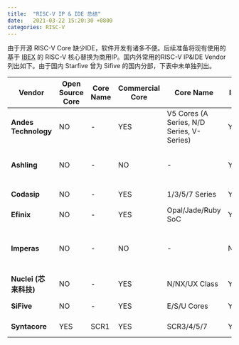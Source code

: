 ```yaml
---
title:  "RISC-V IP & IDE 总结"
date:   2021-03-22 15:20:30 +0800
categories: RISC-V
---
```


由于开源 RISC-V Core 缺少IDE，软件开发有诸多不便。后续准备将现有使用的基于 [IBEX](https://github.com/lowRISC/ibex) 的 RISC-V 核心替换为商用IP。国内外常用的RISC-V IP&IDE Vendor 列出如下。由于国内 Starfive 曾为 Sifive 的国内分部，下表中未单独列出。

| Vendor           | Open Source Core | Core Name | Commercial Core | Core Name                                 | IDE | IDE Name       | IDE Mac Compatible | Custom Instr. | Language | Comp. Location       | Comments                                       | Ref Link                                                |
|------------------|------------------|-----------|-----------------|-------------------------------------------|-----|----------------|--------------------|---------------|----------|----------------------|------------------------------------------------|---------------------------------------------------------|
| **Andes Technology** | NO               | -         | YES             | V5 Cores (A Series, N/D Series, V-Series) | YES | AndeSight      | NO                 | YES           | -        | Hsinchu City, Taiwan |                                                | [AndesTech](http://www.andestech.com/en/risc-v-andes/)               |
| **Ashling**         | NO               | -         | NO              | -                                         | YES | RiscFree       | -                  | NO            | -        | VA, USA              | Multiple 3-rd Party Core Supported             | [Ashling](https://www.ashling.com/ashling-riscv/)                  |
| **Codasip**          | NO               | -         | YES             | 1/3/5/7 Series                            | YES | Codasip Studio | -                  | YES           | -        | Brno, Czech          |                                                | [Codasip](https://codasip.com/products/codasip-risc-v-processors/) |
| **Efinix**           | NO               | -         | YES             | Opal/Jade/Ruby SoC                        | YES | -              | -                  | NO            | -        | CA, USA              | FPGA Company                                   | [Efinix](https://www.efinixinc.com/products-riscv.html)           |
| **Imperas**          | NO               | -         | NO              | -                                         | NO  | -              | -                  | YES           | -        | Oxfordshire U.K.     | Individual Solutions / 3-rd Party IP Supported | [Imperas](https://www.imperas.com/imperas-riscv-solutions)         |
| **Nuclei (芯来科技)**    | NO               | -         | YES             | N/NX/UX Class                             | YES | Nuclei Studio  | NO                 | YES           | -        | Shanghai China       |                                                | [Nuclei](https://www.nucleisys.com/product.php)                   |
| **SiFive**           | NO               | -         | YES             | E/S/U Cores                               | YES | Freedom Studio | YES                | YES           | -        | CA, USA              | From UC Berkeley                               | [SiFive](https://www.sifive.com/risc-v-core-ip)                   |
| **Syntacore**        | YES              | SCR1      | YES             | SCR3/4/5/7                                | YES | -              | NO                 | YES           | -        | Moscow, Russia       |                                                | [Syntacore](https://syntacore.com/page/products/processor-ip)        |

